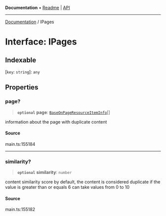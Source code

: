 **Documentation** • [Readme](../README.md) \| [API](../globals.md)

***

[Documentation](../README.md) / IPages

# Interface: IPages

## Indexable

 \[`key`: `string`\]: `any`

## Properties

### page?

> **`optional`** **page**: [`BaseOnPageResourceItemInfo`](../classes/BaseOnPageResourceItemInfo.md)[]

information about the page with duplicate content

#### Source

main.ts:155184

***

### similarity?

> **`optional`** **similarity**: `number`

content similarity score
by default, the content is considered duplicate if the value is greater than or equals 6
can take values from 0 to 10

#### Source

main.ts:155182
